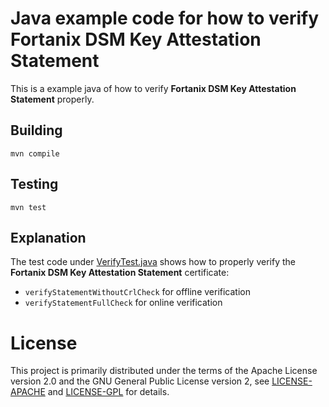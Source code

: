 # Java example code for how to verify Fortanix DSM Key Attestation Statement

This is a example java of how to verify **Fortanix DSM Key Attestation Statement** properly.

## Building

`mvn compile`

## Testing

`mvn test`

## Explanation

The test code under [VerifyTest.java](src/test/java/com/fortanix/key_attestation_statement_verification/VerifyTest.java)
shows how to properly verify the  **Fortanix DSM Key Attestation Statement** certificate:
- `verifyStatementWithoutCrlCheck` for offline verification
- `verifyStatementFullCheck` for online verification

# License

This project is primarily distributed under the terms of the Apache License
version 2.0 and the GNU General Public License version 2, see
[LICENSE-APACHE](./LICENSE-APACHE) and [LICENSE-GPL](./LICENSE-GPL) for
details.